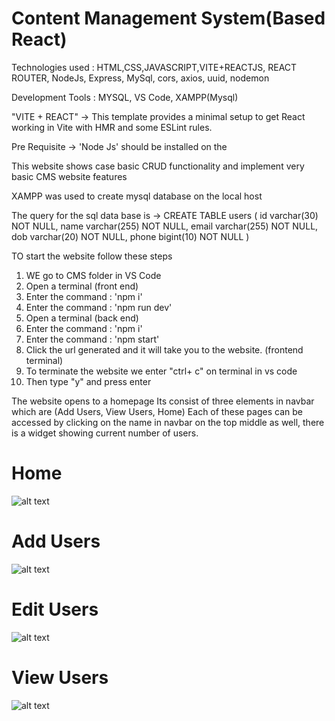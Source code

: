 # Content Management System(Based React)

Technologies used : HTML,CSS,JAVASCRIPT,VITE+REACTJS, REACT ROUTER, NodeJs, Express, MySql, cors, axios, uuid, nodemon

Development Tools : MYSQL, VS Code, XAMPP(Mysql) 

"VITE + REACT" -> This template provides a minimal setup to get React working in Vite with HMR and some ESLint rules.

Pre Requisite -> 'Node Js' should be installed on the 

This website shows case basic CRUD functionality and implement very basic CMS website features

XAMPP was used to create mysql database on the local host

The query for the sql data base is ->
  CREATE TABLE users (
  id varchar(30) NOT NULL,
  name varchar(255) NOT NULL,
  email varchar(255) NOT NULL,
  dob varchar(20) NOT NULL,
  phone bigint(10) NOT NULL
)

TO start the website follow these steps

1) WE go to CMS folder in VS Code
2) Open a terminal (front end)
3) Enter the command : 'npm i'
4) Enter the command : 'npm run dev'
5) Open a terminal (back end)
5) Enter the command : 'npm i'
6) Enter the command :  'npm start'
5) Click the url generated and it will take you to the website. (frontend terminal)
6) To terminate the website we enter "ctrl+ c" on terminal in vs code
7) Then type "y" and press enter

The website opens to a homepage Its consist of three elements in navbar which are (Add Users, View Users, Home) Each of these pages can be accessed by clicking on the name in navbar on the top middle as well, there is a widget showing current number of users.

# Home
![alt text](Home.png)

# Add Users
![alt text](<Add Users.png>)

# Edit Users
![alt text](<Edit Users.png>)

# View Users
![alt text](ViewUsers.png)
